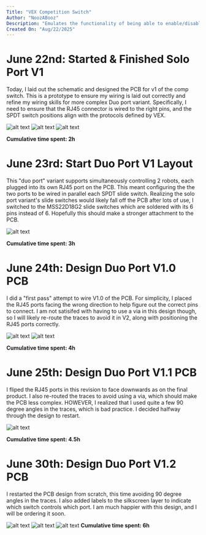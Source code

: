 ```yaml
---
Title: "VEX Competition Switch"
Author: "NoozABooz"
Description: "Emulates the functionality of being able to enable/disable and simulate a TM field controller for VRC robots."
Created On: "Aug/22/2025"
---
```


# June 22nd: Started & Finished Solo Port V1
Today, I laid out the schematic and designed the PCB for v1 of the comp switch. This is a prototype to ensure my wiring is laid out correctly and refine my wiring skills for more complex Duo port variant. Specifically, I need to ensure that the RJ45 connector is wired to the right pins, and the SPDT switch positions align with the protocols defined by VEX.

![alt text](image.png)
![alt text](image-1.png)
![alt text](image-2.png)

**Cumulative time spent: 2h**

# June 23rd: Start Duo Port V1 Layout 
This "duo port" variant supports simultaneously controlling 2 robots, each plugged into its own RJ45 port on the PCB. This meant configuring the the two ports to be wired in parallel each SPDT slide switch. Realizing the solo port variant's slide switches would likely fall off the PCB after lots of use, I switched to the MSS22D18G2 slide switches which are soldered with its 6 pins instead of 6. Hopefully this should make a stronger attachment to the PCB.

![alt text](image-3.png)

**Cumulative time spent: 3h**

# June 24th: Design Duo Port V1.0 PCB
I did a "first pass" attempt to wire V1.0 of the PCB. For simplicity, I placed the RJ45 ports facing the wrong direction to help figure out the correct pins to connect. I am not satisifed with having to use a via in this design though, so I will likely re-route the traces to avoid it in V2, along with positioning the RJ45 ports correctly.

![alt text](image-4.png)
![alt text](image-5.png)

**Cumulative time spent: 4h**

# June 25th: Design Duo Port V1.1 PCB
I fliped the RJ45 ports in this revision to face downwards as on the final product. I also re-routed the traces to avoid using a via, which should make the PCB less complex. HOWEVER, I realized that I used quite a few 90 degree angles in the traces, which is bad practice. I decided halfway through the design to restart.

![alt text](image-6.png)

**Cumulative time spent: 4.5h**

# June 30th: Design Duo Port V1.2 PCB
I restarted the PCB design from scratch, this time avoiding 90 degree angles in the traces. I also added labels to the silkscreen layer to indicate which switch controls which port. I am much happier with this design, and I will be ordering it soon.

![alt text](image-7.png)
![alt text](image-8.png)
![alt text](image-9.png)
**Cumulative time spent: 6h**